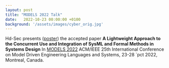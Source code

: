 ```yaml
---
layout: post
title: "MODELS 2022 Talk"
date:   2022-10-23 00:00:00 +0100
background: '/assets/images/cyber_orig.jpg'
---
```

Hd-Sec presents (<a href ="/files/Models_RIS_Poster.pdf">poster</a>) the accepted paper <b>A Lightweight Approach to the Concurrent Use and Integration of
SysML and Formal Methods in Systems Design</b></a> In <a href ="https://conf.researchr.org/home/models-2022"> MODELS 2022</a> ACM/IEEE 25th International Conference on Model Driven Engineering Languages and Systems, 23-28 `pct 2022, Montreal, Canada.

